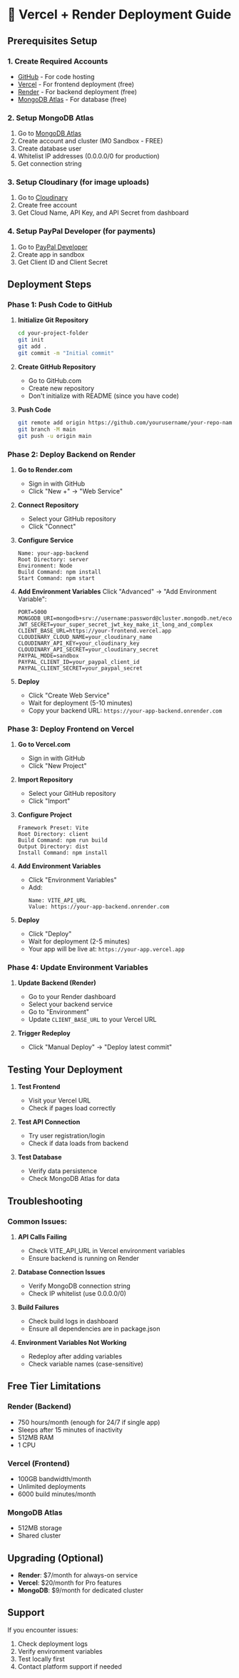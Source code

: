 # 🚀 Vercel + Render Deployment Guide

## Prerequisites Setup

### 1. Create Required Accounts
- [GitHub](https://github.com) - For code hosting
- [Vercel](https://vercel.com) - For frontend deployment (free)
- [Render](https://render.com) - For backend deployment (free)
- [MongoDB Atlas](https://www.mongodb.com/cloud/atlas) - For database (free)

### 2. Setup MongoDB Atlas
1. Go to [MongoDB Atlas](https://www.mongodb.com/cloud/atlas)
2. Create account and cluster (M0 Sandbox - FREE)
3. Create database user
4. Whitelist IP addresses (0.0.0.0/0 for production)
5. Get connection string

### 3. Setup Cloudinary (for image uploads)
1. Go to [Cloudinary](https://cloudinary.com)
2. Create free account
3. Get Cloud Name, API Key, and API Secret from dashboard

### 4. Setup PayPal Developer (for payments)
1. Go to [PayPal Developer](https://developer.paypal.com)
2. Create app in sandbox
3. Get Client ID and Client Secret

## Deployment Steps

### Phase 1: Push Code to GitHub

1. **Initialize Git Repository**
   ```bash
   cd your-project-folder
   git init
   git add .
   git commit -m "Initial commit"
   ```

2. **Create GitHub Repository**
   - Go to GitHub.com
   - Create new repository
   - Don't initialize with README (since you have code)

3. **Push Code**
   ```bash
   git remote add origin https://github.com/yourusername/your-repo-name.git
   git branch -M main
   git push -u origin main
   ```

### Phase 2: Deploy Backend on Render

1. **Go to Render.com**
   - Sign in with GitHub
   - Click "New +" → "Web Service"

2. **Connect Repository**
   - Select your GitHub repository
   - Click "Connect"

3. **Configure Service**
   ```
   Name: your-app-backend
   Root Directory: server
   Environment: Node
   Build Command: npm install
   Start Command: npm start
   ```

4. **Add Environment Variables**
   Click "Advanced" → "Add Environment Variable":
   ```
   PORT=5000
   MONGODB_URI=mongodb+srv://username:password@cluster.mongodb.net/ecommerce
   JWT_SECRET=your_super_secret_jwt_key_make_it_long_and_complex
   CLIENT_BASE_URL=https://your-frontend.vercel.app
   CLOUDINARY_CLOUD_NAME=your_cloudinary_name
   CLOUDINARY_API_KEY=your_cloudinary_key
   CLOUDINARY_API_SECRET=your_cloudinary_secret
   PAYPAL_MODE=sandbox
   PAYPAL_CLIENT_ID=your_paypal_client_id
   PAYPAL_CLIENT_SECRET=your_paypal_secret
   ```

5. **Deploy**
   - Click "Create Web Service"
   - Wait for deployment (5-10 minutes)
   - Copy your backend URL: `https://your-app-backend.onrender.com`

### Phase 3: Deploy Frontend on Vercel

1. **Go to Vercel.com**
   - Sign in with GitHub
   - Click "New Project"

2. **Import Repository**
   - Select your GitHub repository
   - Click "Import"

3. **Configure Project**
   ```
   Framework Preset: Vite
   Root Directory: client
   Build Command: npm run build
   Output Directory: dist
   Install Command: npm install
   ```

4. **Add Environment Variables**
   - Click "Environment Variables"
   - Add:
     ```
     Name: VITE_API_URL
     Value: https://your-app-backend.onrender.com
     ```

5. **Deploy**
   - Click "Deploy"
   - Wait for deployment (2-5 minutes)
   - Your app will be live at: `https://your-app.vercel.app`

### Phase 4: Update Environment Variables

1. **Update Backend (Render)**
   - Go to your Render dashboard
   - Select your backend service
   - Go to "Environment"
   - Update `CLIENT_BASE_URL` to your Vercel URL

2. **Trigger Redeploy**
   - Click "Manual Deploy" → "Deploy latest commit"

## Testing Your Deployment

1. **Test Frontend**
   - Visit your Vercel URL
   - Check if pages load correctly

2. **Test API Connection**
   - Try user registration/login
   - Check if data loads from backend

3. **Test Database**
   - Verify data persistence
   - Check MongoDB Atlas for data

## Troubleshooting

### Common Issues:

1. **API Calls Failing**
   - Check VITE_API_URL in Vercel environment variables
   - Ensure backend is running on Render

2. **Database Connection Issues**
   - Verify MongoDB connection string
   - Check IP whitelist (use 0.0.0.0/0)

3. **Build Failures**
   - Check build logs in dashboard
   - Ensure all dependencies are in package.json

4. **Environment Variables Not Working**
   - Redeploy after adding variables
   - Check variable names (case-sensitive)

## Free Tier Limitations

### Render (Backend)
- 750 hours/month (enough for 24/7 if single app)
- Sleeps after 15 minutes of inactivity
- 512MB RAM
- 1 CPU

### Vercel (Frontend)
- 100GB bandwidth/month
- Unlimited deployments
- 6000 build minutes/month

### MongoDB Atlas
- 512MB storage
- Shared cluster

## Upgrading (Optional)

- **Render**: $7/month for always-on service
- **Vercel**: $20/month for Pro features
- **MongoDB**: $9/month for dedicated cluster

## Support

If you encounter issues:
1. Check deployment logs
2. Verify environment variables
3. Test locally first
4. Contact platform support if needed

